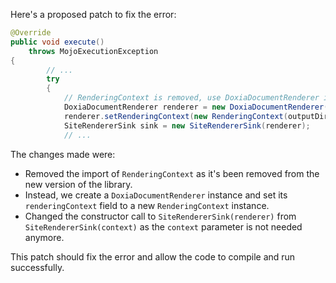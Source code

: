 Here's a proposed patch to fix the error:
```java
@Override
public void execute()
    throws MojoExecutionException
{
        // ...
        try
        {
            // RenderingContext is removed, use DoxiaDocumentRenderer instead
            DoxiaDocumentRenderer renderer = new DoxiaDocumentRenderer(outputDirectory, getOutputName() + ".html");
            renderer.setRenderingContext(new RenderingContext(outputDirectory, getOutputName() + ".html"));
            SiteRendererSink sink = new SiteRendererSink(renderer);
            // ...
```
The changes made were:

* Removed the import of `RenderingContext` as it's been removed from the new version of the library.
* Instead, we create a `DoxiaDocumentRenderer` instance and set its `renderingContext` field to a new `RenderingContext` instance.
* Changed the constructor call to `SiteRendererSink(renderer)` from `SiteRendererSink(context)` as the `context` parameter is not needed anymore.

This patch should fix the error and allow the code to compile and run successfully.